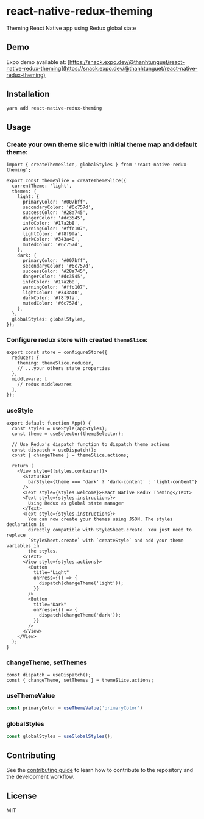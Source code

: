 # react-native-redux-theming

Theming React Native app using Redux global state

## Demo

Expo demo available at: [https://snack.expo.dev/@thanhtunguet/react-native-redux-theming](https://snack.expo.dev/@thanhtunguet/react-native-redux-theming)

## Installation

```sh
yarn add react-native-redux-theming
```

## Usage

### Create your own theme slice with initial theme map and default theme:
  ```tsx
  import { createThemeSlice, globalStyles } from 'react-native-redux-theming';

  export const themeSlice = createThemeSlice({
    currentTheme: 'light',
    themes: {
      light: {
        primaryColor: '#007bff',
        secondaryColor: '#6c757d',
        successColor: '#28a745',
        dangerColor: '#dc3545',
        infoColor: '#17a2b8',
        warningColor: '#ffc107',
        lightColor: '#f8f9fa',
        darkColor: '#343a40',
        mutedColor: '#6c757d',
      },
      dark: {
        primaryColor: '#007bff',
        secondaryColor: '#6c757d',
        successColor: '#28a745',
        dangerColor: '#dc3545',
        infoColor: '#17a2b8',
        warningColor: '#ffc107',
        lightColor: '#343a40',
        darkColor: '#f8f9fa',
        mutedColor: '#6c757d',
      },
    },
    globalStyles: globalStyles,
  });
  ```

### Configure redux store with created `themeSlice`:

  ```tsx
  export const store = configureStore({
    reducer: {
      theming: themeSlice.reducer,
      // ...your others state properties
    },
    middleware: [
      // redux middlewares
    ],
  });
  ```
### useStyle

```tsx
export default function App() {
  const styles = useStyle(appStyles);
  const theme = useSelector(themeSelector);

  // Use Redux's dispatch function to dispatch theme actions
  const dispatch = useDispatch();
  const { changeTheme } = themeSlice.actions;

  return (
    <View style={[styles.container]}>
      <StatusBar
        barStyle={theme === 'dark' ? 'dark-content' : 'light-content'}
      />
      <Text style={styles.welcome}>React Native Redux Theming</Text>
      <Text style={styles.instructions}>
        Using Redux as global state manager
      </Text>
      <Text style={styles.instructions}>
        You can now create your themes using JSON. The styles declaration is
        directly compatible with StyleSheet.create. You just need to replace
        `StyleSheet.create` with `createStyle` and add your theme variables in
        the styles.
      </Text>
      <View style={styles.actions}>
        <Button
          title="Light"
          onPress={() => {
            dispatch(changeTheme('light'));
          }}
        />
        <Button
          title="Dark"
          onPress={() => {
            dispatch(changeTheme('dark'));
          }}
        />
      </View>
    </View>
  );
}
```

### changeTheme, setThemes

```tsx
const dispatch = useDispatch();
const { changeTheme, setThemes } = themeSlice.actions;
```

### useThemeValue

```ts
const primaryColor = useThemeValue('primaryColor')
```

### globalStyles

```ts
const globalStyles = useGlobalStyles();
```

## Contributing

See the [contributing guide](CONTRIBUTING.md) to learn how to contribute to the repository and the development workflow.

## License

MIT
